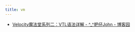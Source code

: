 ```yaml
---
title: vm
---
```


- [Velocity魔法堂系列二：VTL语法详解 - \^\_\^肥仔John - 博客园](https://www.cnblogs.com/fsjohnhuang/p/4112866.html)
